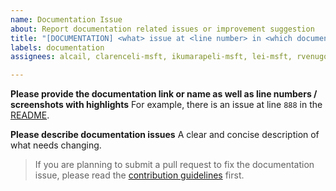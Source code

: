 ```yaml
---
name: Documentation Issue
about: Report documentation related issues or improvement suggestion
title: "[DOCUMENTATION] <what> issue at <line number> in <which documentation>"
labels: documentation
assignees: alcail, clarenceli-msft, ikumarapeli-msft, lei-msft, rvenugopal-msft, vaibhavjain-msft

---
```


**Please provide the documentation link or name as well as line numbers / screenshots with highlights**
For example, there is an issue at line `888` in the [README](https://github.com/Azure-Samples/communication-services-authentication-hero-csharp/blob/main/README.md).

**Please describe documentation issues**
A clear and concise description of what needs changing.

> If you are planning to submit a pull request to fix the documentation issue, please read the [contribution guidelines](https://github.com/Azure-Samples/communication-services-authentication-hero-csharp/blob/main/CONTRIBUTING.md) first.
